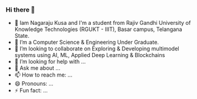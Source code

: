 ### Hi there 👋

- 🔭 Iam Nagaraju Kusa and I'm a student from Rajiv Gandhi University of Knowledge Technologies (RGUKT - IIIT), Basar campus, Telangana State.
- 🌱 I’m a Computer Science & Engineering Under Graduate.
- 👯 I’m looking to collaborate on Exploring & Developing multimodel systems using AI, ML, Applied Deep Learning & Blockchains
- 🤔 I’m looking for help with ...
- 💬 Ask me about ...
- 📫 How to reach me: ...
- 😄 Pronouns: ...
- ⚡ Fun fact: ...

<!--
**nagarajukusa24/nagarajukusa24** is a ✨ _special_ ✨ repository because its `README.md` (this file) appears on your GitHub profile.

Here are some ideas to get you started:

- 🔭 I’m currently working on ...
- 🌱 I’m currently learning ...
- 👯 I’m looking to collaborate on ...
- 🤔 I’m looking for help with ...
- 💬 Ask me about ...
- 📫 How to reach me: ...
- 😄 Pronouns: ...
- ⚡ Fun fact: ...
-->

